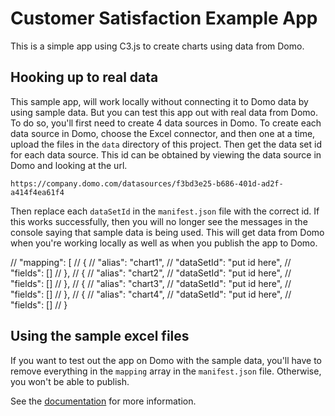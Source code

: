 # Customer Satisfaction Example App

This is a simple app using C3.js to create charts using data from Domo.

## Hooking up to real data

This sample app, will work locally without connecting it to Domo data by using sample data. But you can test this app out with real data from Domo. To do so, you'll first need to create 4 data sources in Domo. To create each data source in Domo, choose the Excel connector, and then one at a time, upload the files in the `data` directory of this project. Then get the data set id for each data source. This id can be obtained by viewing the data source in Domo and looking at the url.

    https://company.domo.com/datasources/f3bd3e25-b686-401d-ad2f-a414f4ea61f4

Then replace each `dataSetId` in the `manifest.json` file with the correct id. If this works successfully, then you will no longer see the messages in the console saying that sample data is being used. This will get data from Domo when you're working locally as well as when you publish the app to Domo.


  // "mapping": [
  //   {
  //     "alias": "chart1",
  //     "dataSetId": "put id here",
  //     "fields": []
  //   },
  //   {
  //     "alias": "chart2",
  //     "dataSetId": "put id here",
  //     "fields": []
  //   },
  //   {
  //     "alias": "chart3",
  //     "dataSetId": "put id here",
  //     "fields": []
  //   },
  //   {
  //     "alias": "chart4",
  //     "dataSetId": "put id here",
  //     "fields": []
  //   }
 

## Using the sample excel files
If you want to test out the app on Domo with the sample data, you'll have to remove everything in the `mapping` array in the `manifest.json` file. Otherwise, you won't be able to publish.

See the [documentation](https://domoapps.herokuapp.com/) for more information.
